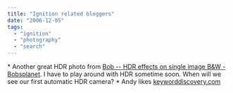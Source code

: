 ```yaml
---
title: "Ignition related bloggers"
date: "2006-12-05"
tags: 
  - "ignition"
  - "photography"
  - "search"
---
```


\* Another great HDR photo from [Bob -- HDR effects on single image B&W - Bobsplanet](http://www.bobsplanet.com/serendipity/archives/123-HDR-effects-on-single-image-BW.html "HDR effects on single image B&W - Bobsplanet"). I have to play around with HDR sometime soon. When will we see our first automatic HDR camera? \* Andy likes [keyworddiscovery.com](http://asack.typepad.com/a_sack_of_seattle/2006/11/tools.html)
